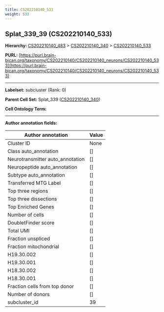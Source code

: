 ```yaml
---
title: CS202210140_533
weight: 533
---
```

## Splat_339_39 (CS202210140_533)
<b>Hierarchy: </b>
[CS202210140_483](../CS202210140_483) >
[CS202210140_340](../CS202210140_340) >
[CS202210140_533](../CS202210140_533)

**PURL:** [https://purl.brain-bican.org/taxonomy/CS202210140/CS202210140_neurons/CS202210140_533](https://purl.brain-bican.org/taxonomy/CS202210140/CS202210140_neurons/CS202210140_533)

---


**Labelset:** subcluster (Rank: 0)

**Parent Cell Set:** Splat_339 ([CS202210140_340](../CS202210140_340))



**Cell Ontology Term:** 

[MARKER GENES.]: #


---

[TRANSFERRED ANNOTATIONS.]: #


[AUTHOR ANNOTATION FIELDS.]: #


**Author annotation fields:**

| Author annotation | Value |
|-------------------|-------|
|Cluster ID|None|
|Class auto_annotation|[]|
|Neurotransmitter auto_annotation|[]|
|Neuropeptide auto_annotation|[]|
|Subtype auto_annotation|[]|
|Transferred MTG Label|[]|
|Top three regions|[]|
|Top three dissections|[]|
|Top Enriched Genes|[]|
|Number of cells|[]|
|DoubletFinder score|[]|
|Total UMI|[]|
|Fraction unspliced|[]|
|Fraction mitochondrial|[]|
|H19.30.002|[]|
|H19.30.001|[]|
|H18.30.002|[]|
|H18.30.001|[]|
|Fraction cells from top donor|[]|
|Number of donors|[]|
|subcluster_id|39|
